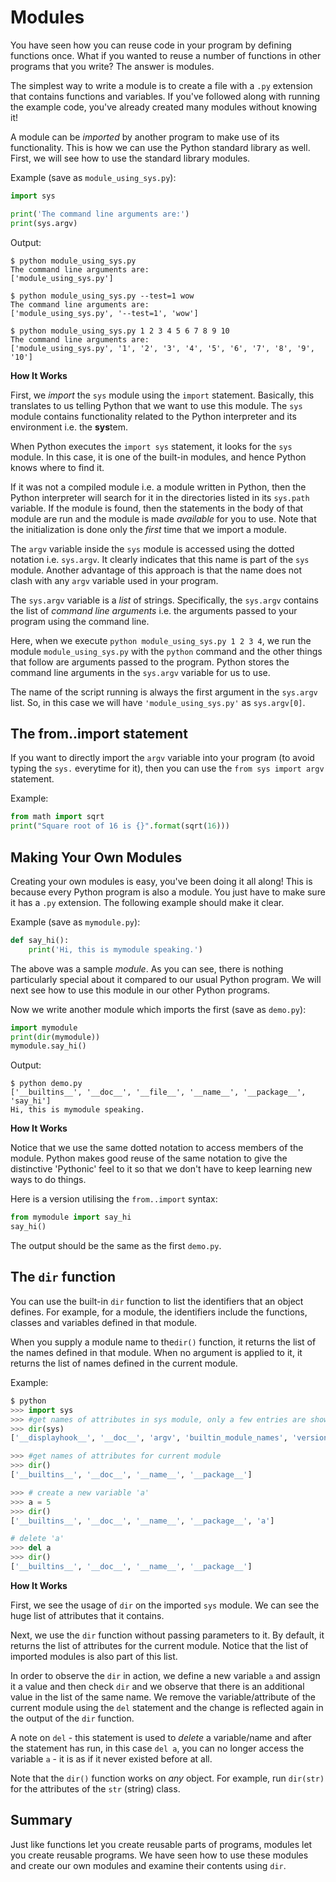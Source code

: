 # Modules

You have seen how you can reuse code in your program by defining functions once. What if you wanted to reuse a number of functions in other programs that you write? The answer is modules.

The simplest way to write a module is to create a file with a `.py` extension that contains functions and variables. If you've followed along with running the example code, you've already created many modules without knowing it!

A module can be *imported* by another program to make use of its functionality. This is how we can use the Python standard library as well. First, we will see how to use the standard library modules.

Example (save as `module_using_sys.py`):

```python
import sys

print('The command line arguments are:')
print(sys.argv)
```

Output:

```
$ python module_using_sys.py
The command line arguments are:
['module_using_sys.py']

$ python module_using_sys.py --test=1 wow
The command line arguments are:
['module_using_sys.py', '--test=1', 'wow']

$ python module_using_sys.py 1 2 3 4 5 6 7 8 9 10
The command line arguments are:
['module_using_sys.py', '1', '2', '3', '4', '5', '6', '7', '8', '9', '10']
```

**How It Works**

First, we *import* the `sys` module using the `import` statement. Basically, this translates to us telling Python that we want to use this module. The `sys` module contains functionality related to the Python interpreter and its environment i.e. the **sys**tem.

When Python executes the `import sys` statement, it looks for the `sys` module. In this case, it is one of the built-in modules, and hence Python knows where to find it.

If it was not a compiled module i.e. a module written in Python, then the Python interpreter will search for it in the directories listed in its `sys.path` variable. If the module is found, then the statements in the body of that module are run and the module is made *available* for you to use. Note that the initialization is done only the *first* time that we import a module.

The `argv` variable inside the `sys` module is accessed using the dotted notation i.e. `sys.argv`. It clearly indicates that this name is part of the `sys` module. Another advantage of this approach is that the name does not clash with any `argv` variable used in your program.

The `sys.argv` variable is a *list* of strings. Specifically, the `sys.argv` contains the list of *command line arguments* i.e. the arguments passed to your program using the command line.

Here, when we execute `python module_using_sys.py 1 2 3 4`, we run the module `module_using_sys.py` with the `python` command and the other things that follow are arguments passed to the program. Python stores the command line arguments in the `sys.argv` variable for us to use.

The name of the script running is always the first argument in the `sys.argv` list. So, in this case we will have `'module_using_sys.py'` as `sys.argv[0]`.

## The from..import statement

If you want to directly import the `argv` variable into your program (to avoid typing the `sys.` everytime for it), then you can use the `from sys import argv` statement.

Example:

```python
from math import sqrt
print("Square root of 16 is {}".format(sqrt(16)))
```

## Making Your Own Modules

Creating your own modules is easy, you've been doing it all along!  This is because every Python program is also a module. You just have to make sure it has a `.py` extension. The following example should make it clear.

Example (save as `mymodule.py`):

```python
def say_hi():
    print('Hi, this is mymodule speaking.')
```

The above was a sample *module*. As you can see, there is nothing particularly special about it compared to our usual Python program. We will next see how to use this module in our other Python programs.

Now we write another module which imports the first (save as `demo.py`):

```python
import mymodule
print(dir(mymodule))
mymodule.say_hi()
```

Output:

```
$ python demo.py
['__builtins__', '__doc__', '__file__', '__name__', '__package__', 'say_hi']
Hi, this is mymodule speaking.
```

**How It Works**

Notice that we use the same dotted notation to access members of the module. Python makes good reuse of the same notation to give the distinctive 'Pythonic' feel to it so that we don't have to keep learning new ways to do things.

Here is a version utilising the `from..import` syntax:

```python
from mymodule import say_hi
say_hi()
```

The output should be the same as the first `demo.py`.

## The `dir` function

You can use the built-in `dir` function to list the identifiers that an object defines. For example, for a module, the identifiers include the functions, classes and variables defined in that module.

When you supply a module name to the`dir()` function, it returns the list of the names defined in that module. When no argument is applied to it, it returns the list of names defined in the current module.

Example:

```python
$ python
>>> import sys
>>> #get names of attributes in sys module, only a few entries are shown here...
>>> dir(sys)
['__displayhook__', '__doc__', 'argv', 'builtin_module_names', 'version', 'version_info', ...]

>>> #get names of attributes for current module
>>> dir()
['__builtins__', '__doc__', '__name__', '__package__']

>>> # create a new variable 'a'
>>> a = 5
>>> dir()
['__builtins__', '__doc__', '__name__', '__package__', 'a']

# delete 'a'
>>> del a
>>> dir()
['__builtins__', '__doc__', '__name__', '__package__']
```

**How It Works**

First, we see the usage of `dir` on the imported `sys` module. We can see the huge list of attributes that it contains.

Next, we use the `dir` function without passing parameters to it. By default, it returns the list of attributes for the current module. Notice that the list of imported modules is also part of this list.

In order to observe the `dir` in action, we define a new variable `a` and assign it a value and then check `dir` and we observe that there is an additional value in the list of the same name. We remove the variable/attribute of the current module using the `del` statement and the change is reflected again in the output of the `dir` function.

A note on `del` - this statement is used to *delete* a variable/name and after the statement has run, in this case `del a`, you can no longer access the variable `a` - it is as if it never existed before at all.

Note that the `dir()` function works on *any* object. For example, run `dir(str)` for the attributes of the `str` (string) class.

## Summary

Just like functions let you create reusable parts of programs, modules let you create reusable programs. We have seen how to use these modules and create our own modules and examine their contents using `dir`.
